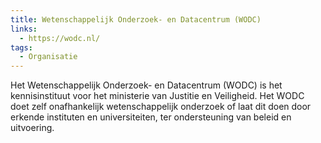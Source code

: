 ```yaml
---
title: Wetenschappelijk Onderzoek- en Datacentrum (WODC)
links:
  - https://wodc.nl/
tags:
  - Organisatie
---
```

Het Wetenschappelijk Onderzoek- en Datacentrum (WODC) is het kennisinstituut voor het ministerie van Justitie en Veiligheid. Het WODC doet zelf onafhankelijk wetenschappelijk onderzoek of laat dit doen door erkende instituten en universiteiten, ter ondersteuning van beleid en uitvoering.
